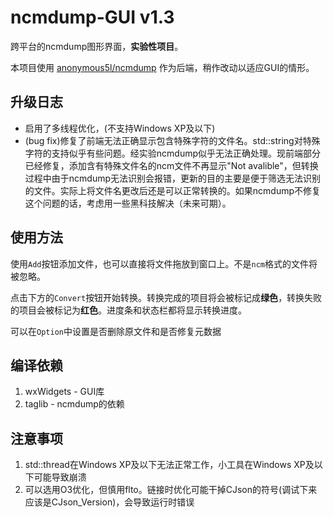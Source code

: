 # ncmdump-GUI v1.3

跨平台的ncmdump图形界面，**实验性项目**。
 
本项目使用 [anonymous5l/ncmdump](https://github.com/anonymous5l/ncmdump) 作为后端，稍作改动以适应GUI的情形。

## 升级日志

 - 启用了多线程优化，(不支持Windows XP及以下)
 - (bug fix)修复了前端无法正确显示包含特殊字符的文件名。std::string对特殊字符的支持似乎有些问题。经实验ncmdump似乎无法正确处理。现前端部分已经修复，添加含有特殊文件名的ncm文件不再显示"Not avalible"，但转换过程中由于ncmdump无法识别会报错，更新的目的主要是便于筛选无法识别的文件。实际上将文件名更改后还是可以正常转换的。如果ncmdump不修复这个问题的话，考虑用一些黑科技解决（未来可期）。

## 使用方法

使用`Add`按钮添加文件，也可以直接将文件拖放到窗口上。不是`ncm`格式的文件将被忽略。

点击下方的`Convert`按钮开始转换。转换完成的项目将会被标记成**绿色**，转换失败的项目会被标记为**红色**。进度条和状态栏都将显示转换进度。

可以在`Option`中设置是否删除原文件和是否修复元数据


## 编译依赖

 1. wxWidgets - GUI库
 2. taglib - ncmdump的依赖

## 注意事项

 1. std::thread在Windows XP及以下无法正常工作，小工具在Windows XP及以下可能导致崩溃
 2. 可以选用O3优化，但慎用flto。链接时优化可能干掉CJson的符号(调试下来应该是CJson_Version)，会导致运行时错误

